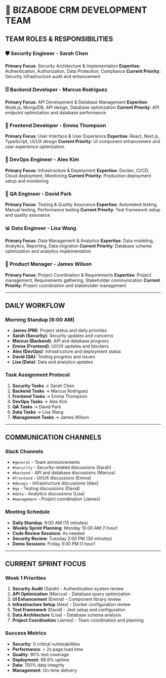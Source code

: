 # 👥 BIZABODE CRM DEVELOPMENT TEAM

## **TEAM ROLES & RESPONSIBILITIES**

### **🛡️ Security Engineer - Sarah Chen**
**Primary Focus**: Security Architecture & Implementation
**Expertise**: Authentication, Authorization, Data Protection, Compliance
**Current Priority**: Security infrastructure audit and enhancement

### **🗄️ Backend Developer - Marcus Rodriguez**
**Primary Focus**: API Development & Database Management
**Expertise**: Node.js, MongoDB, API design, Database optimization
**Current Priority**: API endpoint optimization and database performance

### **🎨 Frontend Developer - Emma Thompson**
**Primary Focus**: User Interface & User Experience
**Expertise**: React, Next.js, TypeScript, UI/UX design
**Current Priority**: UI component enhancement and user experience optimization

### **🔧 DevOps Engineer - Alex Kim**
**Primary Focus**: Infrastructure & Deployment
**Expertise**: Docker, CI/CD, Cloud deployment, Monitoring
**Current Priority**: Production deployment setup and monitoring

### **🧪 QA Engineer - David Park**
**Primary Focus**: Testing & Quality Assurance
**Expertise**: Automated testing, Manual testing, Performance testing
**Current Priority**: Test framework setup and quality assurance

### **📊 Data Engineer - Lisa Wang**
**Primary Focus**: Data Management & Analytics
**Expertise**: Data modeling, Analytics, Reporting, Data migration
**Current Priority**: Database schema optimization and analytics implementation

### **🎯 Product Manager - James Wilson**
**Primary Focus**: Project Coordination & Requirements
**Expertise**: Project management, Requirements gathering, Stakeholder communication
**Current Priority**: Project coordination and stakeholder management

---

## **DAILY WORKFLOW**

### **Morning Standup (9:00 AM)**
- **James (PM)**: Project status and daily priorities
- **Sarah (Security)**: Security updates and concerns
- **Marcus (Backend)**: API and database progress
- **Emma (Frontend)**: UI/UX updates and blockers
- **Alex (DevOps)**: Infrastructure and deployment status
- **David (QA)**: Testing progress and issues
- **Lisa (Data)**: Data and analytics updates

### **Task Assignment Protocol**
1. **Security Tasks** → Sarah Chen
2. **Backend Tasks** → Marcus Rodriguez
3. **Frontend Tasks** → Emma Thompson
4. **DevOps Tasks** → Alex Kim
5. **QA Tasks** → David Park
6. **Data Tasks** → Lisa Wang
7. **Management Tasks** → James Wilson

---

## **COMMUNICATION CHANNELS**

### **Slack Channels**
- `#general` - Team announcements
- `#security` - Security-related discussions (Sarah)
- `#backend` - API and database discussions (Marcus)
- `#frontend` - UI/UX discussions (Emma)
- `#devops` - Infrastructure discussions (Alex)
- `#qa` - Testing discussions (David)
- `#data` - Analytics discussions (Lisa)
- `#management` - Project coordination (James)

### **Meeting Schedule**
- **Daily Standup**: 9:00 AM (15 minutes)
- **Weekly Sprint Planning**: Monday 10:00 AM (1 hour)
- **Code Review Sessions**: As needed
- **Security Review**: Tuesday 2:00 PM (30 minutes)
- **Demo Sessions**: Friday 3:00 PM (1 hour)

---

## **CURRENT SPRINT FOCUS**

### **Week 1 Priorities**
1. **Security Audit** (Sarah) - Authentication system review
2. **API Optimization** (Marcus) - Database query optimization
3. **UI Enhancement** (Emma) - Component library review
4. **Infrastructure Setup** (Alex) - Docker configuration review
5. **Test Framework** (David) - Jest setup and configuration
6. **Data Architecture** (Lisa) - Database schema analysis
7. **Project Coordination** (James) - Team coordination and planning

### **Success Metrics**
- **Security**: 0 critical vulnerabilities
- **Performance**: < 2s page load time
- **Quality**: 90% test coverage
- **Deployment**: 99.9% uptime
- **Data**: 100% data integrity
- **Management**: On-time delivery
